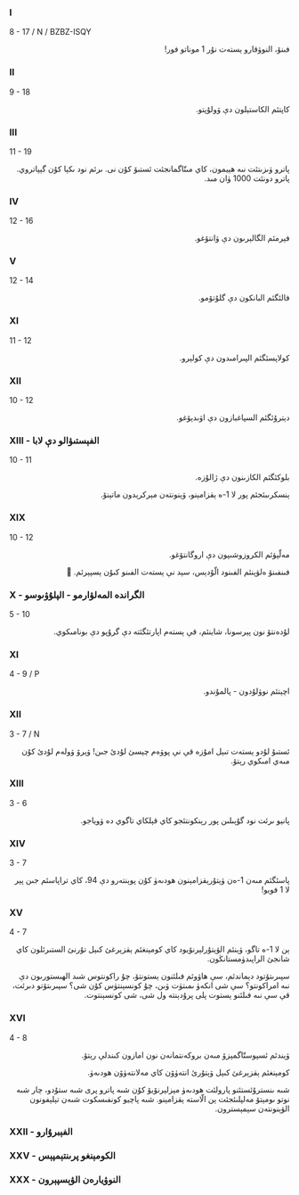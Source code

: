 ### I
8 - 17 / N / BZBZ-ISQY
<p dir="rtl">
فىنۆ، النوۋقارو ېستەت نۇر 1 موناتو فور!
</p>

### II
9 - 18
<p dir="rtl">
كاپتئم الكاستېلون دې ۋولۇپتو.
</p>

### III
11 - 19
<p dir="rtl">
پاترو ۋىزىتئت نىە ھېيمون، كاي مىتّاگمانجئت ئستىۆ كۇن نى. ىرئم نود ىكېا كۇن گېپاتروي. پاترو دونئت 1000 ۈان مىد.
</p>

### IV
12 - 16
<p dir="rtl">
فېرمئم الگالېرىون دې ۋانتۆغو.
</p>

### V
12 - 14
<p dir="rtl">
فالئگئم البانكون دې گلۇتۆمو.
</p>

### XI
11 - 12
<p dir="rtl">
كولاپسئگئم الپىرامىدون دې كولېرو.
</p>

### XII
10 - 12
<p dir="rtl">
دېترۇئگئم السپاغبازون دې اۋىدېۆغو.
</p>

### XIII - الفېستىۋالو دې لابا
10 - 11
<p dir="rtl">
بلوكئگئم الكازىنون دې ژالۇزە.
</p><p dir="rtl">
ېنسكرىبئجئم پور لا 1-ە ېقزامېنو، ۋېنونتەن مېركرېدون ماتېنۆ.
</p>

### XIX
10 - 12
<p dir="rtl">
مەلّېۋئم الكروزوشىپون دې اروگانتۆغو.
</p><p dir="rtl">
فىنفىنۆ ەلۋېنئم الفىنود الّۇدېس، سېد نې ېستەت الفىنو كىۇن ېسپېرئم. 🥲
</p>

### X - الگراندە المەلۋارمو - الپلۇۋىوسو
5 - 10
<p dir="rtl">
لۇدەنتۆ نون پېرسونا، شاينئم، قې ېستەم اپارتئگئتە دې گرۇپو دې بونامىكوي.
</p>

### XI
4 - 9 / P
<p dir="rtl">
اچېتئم نوۋلۇدون - پالمۇندو.
</p>

### XII
3 - 7 / N
<p dir="rtl">
ئستىۇ لۇدو ېستەت تىېل امۇزە قې نې پوۋەم چېسئ لۇدئ جىن! ۋېرۆ ۋولەم لۇدئ كۇن مىەي امىكوي رېتۆ.
</p>

### XIII
3 - 6
<p dir="rtl">
پانيو ىرئت نود گۇېىلىن پور رېنكونتئجو كاي قېلكاي تاگوي دە ۋوياجو.
</p>

### XIV
3 - 7
<p dir="rtl">
پاسئگئم مىەن 1-ەن ۋېتۇرېقزامېنون ھودىەۈ كۇن پوېنتەرو دې 94، كاي تراپاسئم جىن پېر لا 1 فويو!
</p>

### XV
4 - 7
<p dir="rtl">
ېن لا 1-ە تاگو، ۋېنئم الۋېتۇرلېرنۆيود كاي كومېنغئم ېقزېرغئ كىېل تۇرنئ الستىرئلون كاي شانجئ الراپىدۈمستانڭون.
</p><p dir="rtl">
سپىرىتۆتود دېماندئم، سې ھاۋوئم فىلئنون ېستونتۆ، چۇ راكونتوس شىد الھىستورىون دې نىە امراكونتو؟ سې شى انكەۈ ىمىتۈت ۋىن، چۇ كونسېنتۈس كۇن شى؟ سپىرىتۆتو دىرئت، قې سې نىە فىلئنو ېستوت پلى پرۇدېنتە ول شى، شى كونسېنتوت.
</p>

### XVI
4 - 8
<p dir="rtl">
ۋېندئم ئسپوستّاگمېزۆ مىەن بروكەنتمانەن نون امازون كىندلې رېتۆ.
</p>
<p dir="rtl">
كومېنغئم ېقزېرغئ كىېل ۋېتۇرئ انتەۈۆن كاي مەلانتەۈۆن ھودىەۈ.
</p><p dir="rtl">
شىە ىنسترۇئستئنو پارولئت ھودىەۈ مېزلېرنۆيۆ كۇن شىە پاترو پرى شىە ستۇدو، چار شىە نوتو ىومېتۆ مەلپلىئجئت ېن الّاستە ېقزامېنو. شىە پاچيو كونفىسكوت شىەن تېلېفونون الۋېنونتەن سېمېسترون.
</p>

### XXII - الفېبرۇارو

### XXV - الكومېنغو پرىنتېمپېس

### XXX - النوۋيارەن الۋېسپېرون
